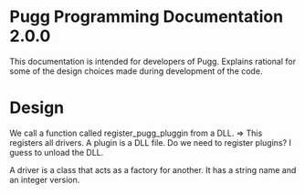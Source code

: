 Pugg Programming Documentation 2.0.0
===========
This documentation is intended for developers of Pugg. Explains rational for some of the design choices made during development of the code.

# Design

We call a function called register_pugg_pluggin from a DLL. => This registers all drivers.
A plugin is a DLL file. 
Do we need to register plugins? I guess to unload the DLL. 

A driver is a class that acts as a factory for another. 
It has a string name and an integer version. 


